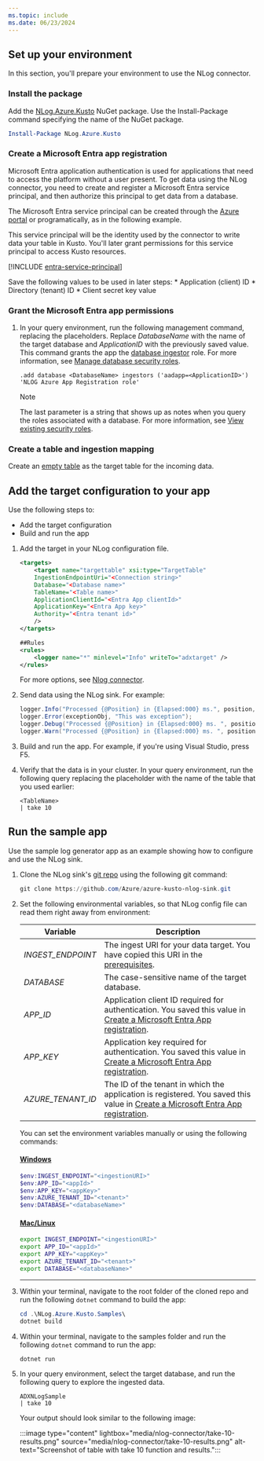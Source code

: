 ```yaml
---
ms.topic: include
ms.date: 06/23/2024
---
```

## Set up your environment

In this section, you'll prepare your environment to use the NLog connector.

### Install the package

Add the [NLog.Azure.Kusto](https://aka.ms/adx-docs-nlog-nuget) NuGet package. Use the Install-Package command specifying the name of the NuGet package.

```powershell
Install-Package NLog.Azure.Kusto
```

### Create a Microsoft Entra app registration

Microsoft Entra application authentication is used for applications that need to access the platform without a user present. To get data using the NLog connector, you need to create and register a Microsoft Entra service principal, and then authorize this principal to get data from a database.

The Microsoft Entra service principal can be created through the [Azure portal](/azure/active-directory/develop/howto-create-service-principal-portal) or programatically, as in the following example.

This service principal will be the identity used by the connector to write data your table in Kusto. You'll later grant permissions for this service principal to access Kusto resources.

[!INCLUDE [entra-service-principal](../entra-service-principal.md)]

Save the following values to be used in later steps:
    * Application (client) ID
    * Directory (tenant) ID
    * Client secret key value

### Grant the Microsoft Entra app permissions

1. In your query environment, run the following management command, replacing the placeholders. Replace *DatabaseName* with the name of the target database and *ApplicationID* with the previously saved value. This command grants the app the [database ingestor](kusto/management/access-control/role-based-access-control.md) role. For more information, see [Manage database security roles](kusto/management/manage-database-security-roles.md).

     ```kusto
    .add database <DatabaseName> ingestors ('aadapp=<ApplicationID>') 'NLOG Azure App Registration role'
    ```
    > [!NOTE]
    > The last parameter is a string that shows up as notes when you query the roles associated with a database. For more information, see [View existing security roles](kusto/management/manage-database-security-roles.md#show-existing-security-roles).

### Create a table and ingestion mapping

Create an [empty table](create-empty-table.md) as the target table for the incoming data.

## Add the target configuration to your app

Use the following steps to:

* Add the target configuration
* Build and run the app

1. Add the target in your NLog configuration file.

    ```xml
    <targets>
        <target name="targettable" xsi:type="TargetTable"
        IngestionEndpointUri="<Connection string>"
        Database="<Database name>"
        TableName="<Table name>"
        ApplicationClientId="<Entra App clientId>"
        ApplicationKey="<Entra App key>"
        Authority="<Entra tenant id>"
        />
    </targets>

    ##Rules
    <rules>
        <logger name="*" minlevel="Info" writeTo="adxtarget" />
    </rules>
    ```

    For more options, see [Nlog connector](https://github.com/Azure/azure-kusto-nlog-sink).

1. Send data using the NLog sink. For example:

    ```csharp
    logger.Info("Processed {@Position} in {Elapsed:000} ms.", position, elapsedMs);
    logger.Error(exceptionObj, "This was exception");
    logger.Debug("Processed {@Position} in {Elapsed:000} ms. ", position, elapsedMs);
    logger.Warn("Processed {@Position} in {Elapsed:000} ms. ", position, elapsedMs);
    ```

1. Build and run the app. For example, if you're using Visual Studio, press F5.

1. Verify that the data is in your cluster. In your query environment, run the following query replacing the placeholder with the name of the table that you used earlier:

    ```kusto
    <TableName>
    | take 10
    ```

## Run the sample app

Use the sample log generator app as an example showing how to configure and use the NLog sink.

1. Clone the NLog sink's [git repo](https://github.com/Azure/azure-kusto-nlog-sink) using the following git command:

    ```powershell
    git clone https://github.com/Azure/azure-kusto-nlog-sink.git
    ```

1. Set the following environmental variables, so that NLog config file can read them right away from environment:

    | Variable | Description |
    |---|---|
    | *INGEST_ENDPOINT* | The ingest URI for your data target. You have copied this URI in the [prerequisites](#prerequisites). |
    | *DATABASE* | The case-sensitive name of the target database. |
    | *APP_ID* | Application client ID required for authentication. You saved this value in [Create a Microsoft Entra App registration](#create-an-azure-ad-app-registration). |
    | *APP_KEY* | Application key required for authentication. You saved this value in [Create a Microsoft Entra App registration](#create-an-azure-ad-app-registration). |
    | *AZURE_TENANT_ID* | The ID of the tenant in which the application is registered. You saved this value in [Create a Microsoft Entra App registration](#create-an-azure-ad-app-registration). |

    You can set the environment variables manually or using the following commands:

    #### [Windows](#tab/windows)

    ```powershell
    $env:INGEST_ENDPOINT="<ingestionURI>"
    $env:APP_ID="<appId>"
    $env:APP_KEY="<appKey>"
    $env:AZURE_TENANT_ID="<tenant>"
    $env:DATABASE="<databaseName>"
    ```

    #### [Mac/Linux](#tab/linux)

    ```bash
    export INGEST_ENDPOINT="<ingestionURI>"
    export APP_ID="<appId>"
    export APP_KEY="<appKey>"
    export AZURE_TENANT_ID="<tenant>"
    export DATABASE="<databaseName>"
    ```

    ---

1. Within your terminal, navigate to the root folder of the cloned repo and run the following `dotnet` command to build the app:

    ```powershell
    cd .\NLog.Azure.Kusto.Samples\
    dotnet build
    ```

1. Within your terminal, navigate to the samples folder and run the following `dotnet` command to run the app:

    ```powershell
    dotnet run
    ```

1. In your query environment, select the target database, and run the following query to explore the ingested data.

    ```kusto
    ADXNLogSample
    | take 10
    ```

    Your output should look similar to the following image:

    :::image type="content" lightbox="media/nlog-connector/take-10-results.png" source="media/nlog-connector/take-10-results.png" alt-text="Screenshot of table with take 10 function and results.":::
